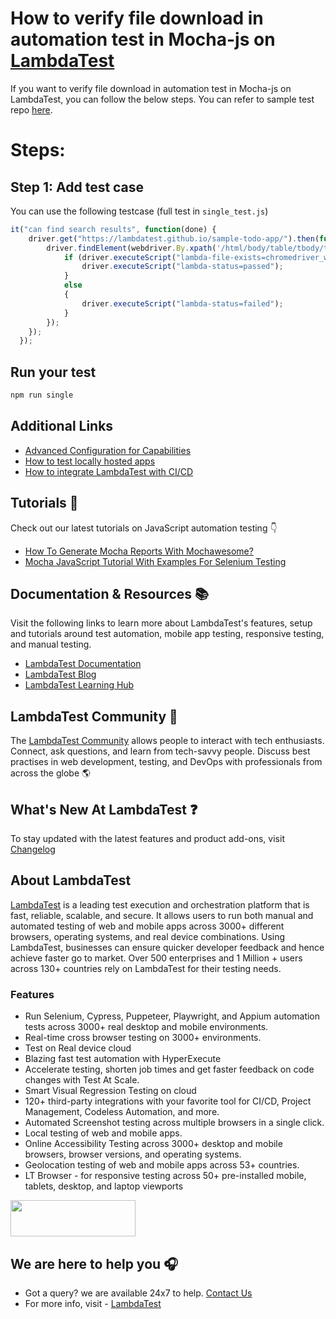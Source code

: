 # How to verify file download in automation test in Mocha-js on [LambdaTest](https://www.lambdatest.com/?utm_source=github&utm_medium=repo&utm_campaign=Mocha-js-verify-download)

If you want to verify file download in automation test in Mocha-js on LambdaTest, you can follow the below steps. You can refer to sample test repo [here](https://github.com/LambdaTest/Mocha-Selenium-sample).

# Steps:


## Step 1: Add test case

You can use the following testcase (full test in `single_test.js`)

```js
it("can find search results", function(done) {
    driver.get("https://lambdatest.github.io/sample-todo-app/").then(function() {
        driver.findElement(webdriver.By.xpath('/html/body/table/tbody/tr[]/td[2]/a')).click().then(function(){  
            if (driver.executeScript("lambda-file-exists=chromedriver_win32.zip")){
                driver.executeScript("lambda-status=passed");
            }
            else
            {
                driver.executeScript("lambda-status=failed");
            } 
        });
    });
  });
```

## Run your test

```bash
npm run single
```

## Additional Links

* [Advanced Configuration for Capabilities](https://www.lambdatest.com/support/docs/selenium-automation-capabilities/)
* [How to test locally hosted apps](https://www.lambdatest.com/support/docs/testing-locally-hosted-pages/)
* [How to integrate LambdaTest with CI/CD](https://www.lambdatest.com/support/docs/integrations-with-ci-cd-tools/)

## Tutorials 📙

Check out our latest tutorials on JavaScript automation testing 👇

* [How To Generate Mocha Reports With Mochawesome?](https://www.lambdatest.com/blog/how-to-generate-mocha-reports-with-mochawesome/)
* [Mocha JavaScript Tutorial With Examples For Selenium Testing](https://www.lambdatest.com/blog/mocha-javascript-tutorial-with-examples-for-selenium-testing/)

## Documentation & Resources :books:
      
Visit the following links to learn more about LambdaTest's features, setup and tutorials around test automation, mobile app testing, responsive testing, and manual testing.

* [LambdaTest Documentation](https://www.lambdatest.com/support/docs/?utm_source=github&utm_medium=repo&utm_campaign=Mocha-js-verify-download)
* [LambdaTest Blog](https://www.lambdatest.com/blog/?utm_source=github&utm_medium=repo&utm_campaign=Mocha-js-verify-download)
* [LambdaTest Learning Hub](https://www.lambdatest.com/learning-hub/?utm_source=github&utm_medium=repo&utm_campaign=Mocha-js-verify-download)    

## LambdaTest Community :busts_in_silhouette:

The [LambdaTest Community](https://community.lambdatest.com/) allows people to interact with tech enthusiasts. Connect, ask questions, and learn from tech-savvy people. Discuss best practises in web development, testing, and DevOps with professionals from across the globe 🌎

## What's New At LambdaTest ❓

To stay updated with the latest features and product add-ons, visit [Changelog](https://changelog.lambdatest.com/) 
      
## About LambdaTest

[LambdaTest](https://www.lambdatest.com/?utm_source=github&utm_medium=repo&utm_campaign=Mocha-js-verify-download) is a leading test execution and orchestration platform that is fast, reliable, scalable, and secure. It allows users to run both manual and automated testing of web and mobile apps across 3000+ different browsers, operating systems, and real device combinations. Using LambdaTest, businesses can ensure quicker developer feedback and hence achieve faster go to market. Over 500 enterprises and 1 Million + users across 130+ countries rely on LambdaTest for their testing needs.    

### Features

* Run Selenium, Cypress, Puppeteer, Playwright, and Appium automation tests across 3000+ real desktop and mobile environments.
* Real-time cross browser testing on 3000+ environments.
* Test on Real device cloud
* Blazing fast test automation with HyperExecute
* Accelerate testing, shorten job times and get faster feedback on code changes with Test At Scale.
* Smart Visual Regression Testing on cloud
* 120+ third-party integrations with your favorite tool for CI/CD, Project Management, Codeless Automation, and more.
* Automated Screenshot testing across multiple browsers in a single click.
* Local testing of web and mobile apps.
* Online Accessibility Testing across 3000+ desktop and mobile browsers, browser versions, and operating systems.
* Geolocation testing of web and mobile apps across 53+ countries.
* LT Browser - for responsive testing across 50+ pre-installed mobile, tablets, desktop, and laptop viewports
    
[<img height="58" width="200" src="https://user-images.githubusercontent.com/70570645/171866795-52c11b49-0728-4229-b073-4b704209ddde.png">](https://accounts.lambdatest.com/register)
      
## We are here to help you :headphones:

* Got a query? we are available 24x7 to help. [Contact Us](support@lambdatest.com)
* For more info, visit - [LambdaTest](https://www.lambdatest.com/?utm_source=github&utm_medium=repo&utm_campaign=Mocha-js-verify-download)
